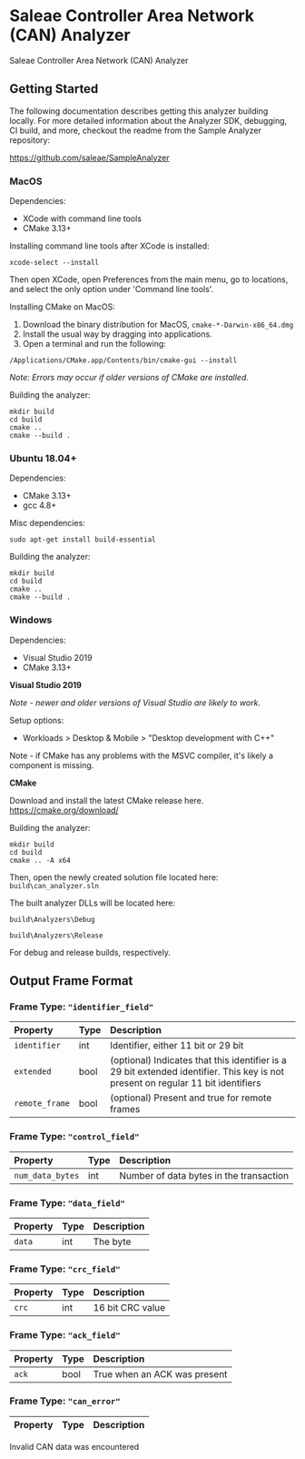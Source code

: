 # Saleae Controller Area Network (CAN) Analyzer

Saleae Controller Area Network (CAN) Analyzer

## Getting Started

The following documentation describes getting this analyzer building locally. For more detailed information about the Analyzer SDK, debugging, CI build, and more, checkout the readme from the Sample Analyzer repository:

https://github.com/saleae/SampleAnalyzer

### MacOS

Dependencies:

- XCode with command line tools
- CMake 3.13+

Installing command line tools after XCode is installed:

```
xcode-select --install
```

Then open XCode, open Preferences from the main menu, go to locations, and select the only option under 'Command line tools'.

Installing CMake on MacOS:

1. Download the binary distribution for MacOS, `cmake-*-Darwin-x86_64.dmg`
2. Install the usual way by dragging into applications.
3. Open a terminal and run the following:

```
/Applications/CMake.app/Contents/bin/cmake-gui --install
```

_Note: Errors may occur if older versions of CMake are installed._

Building the analyzer:

```
mkdir build
cd build
cmake ..
cmake --build .
```

### Ubuntu 18.04+

Dependencies:

- CMake 3.13+
- gcc 4.8+

Misc dependencies:

```
sudo apt-get install build-essential
```

Building the analyzer:

```
mkdir build
cd build
cmake ..
cmake --build .
```

### Windows

Dependencies:

- Visual Studio 2019
- CMake 3.13+

**Visual Studio 2019**

_Note - newer and older versions of Visual Studio are likely to work._

Setup options:

- Workloads > Desktop & Mobile > "Desktop development with C++"

Note - if CMake has any problems with the MSVC compiler, it's likely a component is missing.

**CMake**

Download and install the latest CMake release here.
https://cmake.org/download/

Building the analyzer:

```
mkdir build
cd build
cmake .. -A x64
```

Then, open the newly created solution file located here: `build\can_analyzer.sln`

The built analyzer DLLs will be located here:

`build\Analyzers\Debug`

`build\Analyzers\Release`

For debug and release builds, respectively.


## Output Frame Format
  
### Frame Type: `"identifier_field"`

| Property | Type | Description |
| :--- | :--- | :--- |
| `identifier` | int | Identifier, either 11 bit or 29 bit |
| `extended` | bool | (optional) Indicates that this identifier is a 29 bit extended identifier. This key is not present on regular 11 bit identifiers |
| `remote_frame` | bool | (optional) Present and true for remote frames |

### Frame Type: `"control_field"`

| Property | Type | Description |
| :--- | :--- | :--- |
| `num_data_bytes` | int | Number of data bytes in the transaction |

### Frame Type: `"data_field"`

| Property | Type | Description |
| :--- | :--- | :--- |
| `data` | int | The byte |

### Frame Type: `"crc_field"`

| Property | Type | Description |
| :--- | :--- | :--- |
| `crc` | int | 16 bit CRC value |

### Frame Type: `"ack_field"`

| Property | Type | Description |
| :--- | :--- | :--- |
| `ack` | bool | True when an ACK was present |

### Frame Type: `"can_error"`

| Property | Type | Description |
| :--- | :--- | :--- |


Invalid CAN data was encountered

